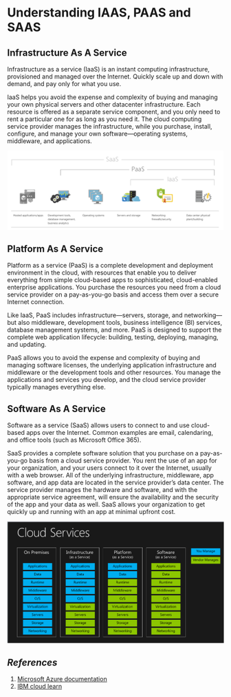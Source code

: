 # Understanding IAAS, PAAS and SAAS

## Infrastructure As A Service

Infrastructure as a service (IaaS) is an instant computing infrastructure, provisioned and managed over the Internet. Quickly scale up and down with demand, and pay only for what you use.

IaaS helps you avoid the expense and complexity of buying and managing your own physical servers and other datacenter infrastructure. Each resource is offered as a separate service component, and you only need to rent a particular one for as long as you need it. The cloud computing service provider manages the infrastructure, while you purchase, install, configure, and manage your own software—operating systems, middleware, and applications.

![IAAS|PAAS|SAAS](./images/iaas-paas-saas.png)

## Platform As A Service

Platform as a service (PaaS) is a complete development and deployment environment in the cloud, with resources that enable you to deliver everything from simple cloud-based apps to sophisticated, cloud-enabled enterprise applications. You purchase the resources you need from a cloud service provider on a pay-as-you-go basis and access them over a secure Internet connection.

Like IaaS, PaaS includes infrastructure—servers, storage, and networking—but also middleware, development tools, business intelligence (BI) services, database management systems, and more. PaaS is designed to support the complete web application lifecycle: building, testing, deploying, managing, and updating.

PaaS allows you to avoid the expense and complexity of buying and managing software licenses, the underlying application infrastructure and middleware or the development tools and other resources. You manage the applications and services you develop, and the cloud service provider typically manages everything else.

## Software As A Service

Software as a service (SaaS) allows users to connect to and use cloud-based apps over the Internet. Common examples are email, calendaring, and office tools (such as Microsoft Office 365).

SaaS provides a complete software solution that you purchase on a pay-as-you-go basis from a cloud service provider. You rent the use of an app for your organization, and your users connect to it over the Internet, usually with a web browser. All of the underlying infrastructure, middleware, app software, and app data are located in the service provider’s data center. The service provider manages the hardware and software, and with the appropriate service agreement, will ensure the availability and the security of the app and your data as well. SaaS allows your organization to get quickly up and running with an app at minimal upfront cost.

![IAAS|PAAS|SAAS](./images/as-a-service-diff.png)

## _References_

1. [Microsoft Azure documentation](https://azure.microsoft.com/en-us/overview/)
2. [IBM cloud learn](https://www.ibm.com/cloud/learn/iaas-paas-saas)